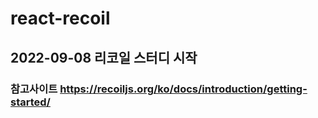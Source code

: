# react-recoil

## 2022-09-08 리코일 스터디 시작

### 참고사이트 https://recoiljs.org/ko/docs/introduction/getting-started/
